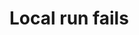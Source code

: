 <properties
	pageTitle="Local run fails"
	description="Local run fails"
	infoBubbleText="Local run fails"
	service="microsoft.machinelearning"
	resource="environments"
	authors="mx-iao"
	ms.author="minxia"
	supportTopicIds="32755219"
	productPesIds="16644"
	cloudEnvironments="public, fairfax, mooncake, usnat, ussec"
	articleId="microsoft.machinelearning.runs.localrunfails"
	selfHelpType="generic"
	ownershipId="AzureML_AzureMachineLearningServices"
/>

# Local run fails
